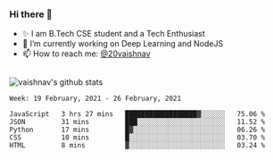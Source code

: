 ### Hi there 👋

<!--
**vaishnav-197/vaishnav-197** is a ✨ _special_ ✨ repository because its `README.md` (this file) appears on your GitHub profile.

Here are some ideas to get you started:
-->

- ✨ I am B.Tech CSE student and a Tech Enthusiast
- 🔭 I’m currently working on Deep Learning and NodeJS
- 📫 How to reach me: [@20vaishnav](https://twitter.com/20vaishnav)


<img src="https://github.com/vaishnav-197/vaishnav-197/blob/main/images/stat.svg" alt=""/>


![vaishnav's github stats](https://github-readme-stats.vercel.app/api?username=vaishnav-197&show_icons=true&theme=dark&count_private=true)


<!--START_SECTION:waka-->
```text
Week: 19 February, 2021 - 26 February, 2021

JavaScript   3 hrs 27 mins   ██████████████████▓░░░░░░   75.06 % 
JSON         31 mins         ███░░░░░░░░░░░░░░░░░░░░░░   11.52 % 
Python       17 mins         █▓░░░░░░░░░░░░░░░░░░░░░░░   06.26 % 
CSS          10 mins         █░░░░░░░░░░░░░░░░░░░░░░░░   03.70 % 
HTML         8 mins          ▓░░░░░░░░░░░░░░░░░░░░░░░░   03.24 % 
```
<!--END_SECTION:waka-->
